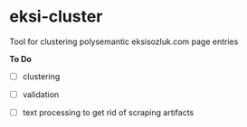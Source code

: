 # eksi-cluster
Tool for clustering polysemantic eksisozluk.com page entries

**To Do**

- [ ] clustering
- [ ] validation
- [ ] text processing to get rid of scraping artifacts

